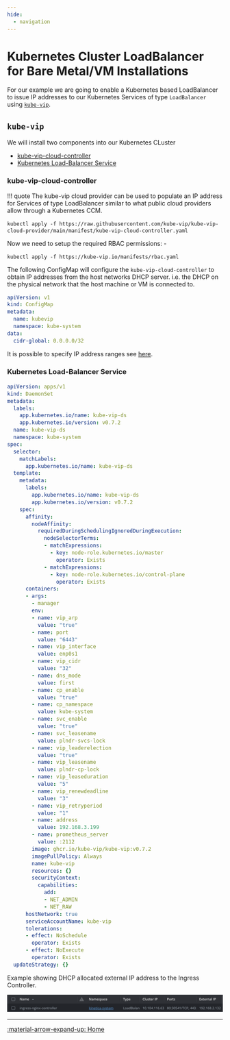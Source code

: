 ```yaml
---
hide:
  - navigation
---
```

# Kubernetes Cluster LoadBalancer for Bare Metal/VM Installations

For our example we are going to enable a Kubernetes based LoadBalancer to issue
IP addresses to our Kubernetes Services of type `LoadBalancer` using
[`kube-vip`](https://kube-vip.io/).

## `kube-vip`

We will install two components into our Kubernetes CLuster

* [kube-vip-cloud-controller](https://kube-vip.io/docs/usage/cloud-provider/)
* [Kubernetes Load-Balancer Service](https://kube-vip.io/docs/usage/kubernetes-services/)

### kube-vip-cloud-controller

!!! quote
    The kube-vip cloud provider can be used to populate 
    an IP address for Services of type LoadBalancer similar to what 
    public cloud providers allow through a Kubernetes CCM.


```shell title="Install the kube-vip CCM"
kubectl apply -f https://raw.githubusercontent.com/kube-vip/kube-vip-cloud-provider/main/manifest/kube-vip-cloud-controller.yaml
```

Now we need to setup the required RBAC permissions: -

```shell
kubectl apply -f https://kube-vip.io/manifests/rbac.yaml
```

The following ConfigMap will configure the `kube-vip-cloud-controller` to obtain
IP addresses from the host networks DHCP server. i.e. the DHCP
on the physical network that the host machine or VM is connected to.

```yaml
apiVersion: v1
kind: ConfigMap
metadata:
  name: kubevip
  namespace: kube-system
data:
  cidr-global: 0.0.0.0/32
```

It is possible to specify IP address ranges see [here](https://kube-vip.io/docs/usage/cloud-provider/).

### Kubernetes Load-Balancer Service

```yaml
apiVersion: apps/v1
kind: DaemonSet
metadata:
  labels:
    app.kubernetes.io/name: kube-vip-ds
    app.kubernetes.io/version: v0.7.2
  name: kube-vip-ds
  namespace: kube-system
spec:
  selector:
    matchLabels:
      app.kubernetes.io/name: kube-vip-ds
  template:
    metadata:
      labels:
        app.kubernetes.io/name: kube-vip-ds
        app.kubernetes.io/version: v0.7.2
    spec:
      affinity:
        nodeAffinity:
          requiredDuringSchedulingIgnoredDuringExecution:
            nodeSelectorTerms:
            - matchExpressions:
              - key: node-role.kubernetes.io/master
                operator: Exists
            - matchExpressions:
              - key: node-role.kubernetes.io/control-plane
                operator: Exists
      containers:
      - args:
        - manager
        env:
        - name: vip_arp
          value: "true"
        - name: port
          value: "6443"
        - name: vip_interface
          value: enp0s1
        - name: vip_cidr
          value: "32"
        - name: dns_mode
          value: first
        - name: cp_enable
          value: "true"
        - name: cp_namespace
          value: kube-system
        - name: svc_enable
          value: "true"
        - name: svc_leasename
          value: plndr-svcs-lock
        - name: vip_leaderelection
          value: "true"
        - name: vip_leasename
          value: plndr-cp-lock
        - name: vip_leaseduration
          value: "5"
        - name: vip_renewdeadline
          value: "3"
        - name: vip_retryperiod
          value: "1"
        - name: address
          value: 192.168.3.199
        - name: prometheus_server
          value: :2112
        image: ghcr.io/kube-vip/kube-vip:v0.7.2
        imagePullPolicy: Always
        name: kube-vip
        resources: {}
        securityContext:
          capabilities:
            add:
            - NET_ADMIN
            - NET_RAW
      hostNetwork: true
      serviceAccountName: kube-vip
      tolerations:
      - effect: NoSchedule
        operator: Exists
      - effect: NoExecute
        operator: Exists
  updateStrategy: {}
```

Example showing DHCP allocated external IP address to the Ingress Controller.

![ingress_not_pending.png](..%2Fimages%2Fingress_not_pending.png)

---
[:material-arrow-expand-up:  Home](../index.md "Home Page")